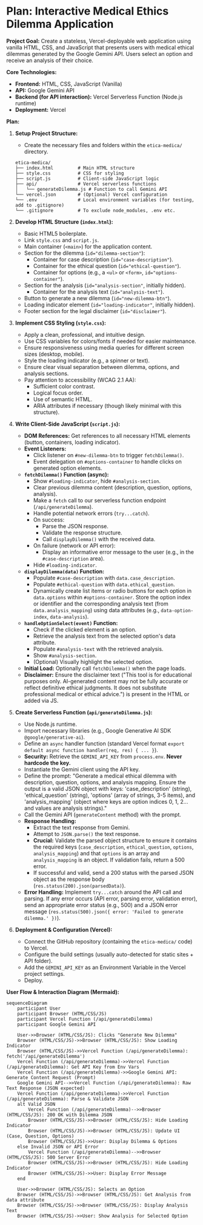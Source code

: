 # Plan: Interactive Medical Ethics Dilemma Application

**Project Goal:** Create a stateless, Vercel-deployable web application using vanilla HTML, CSS, and JavaScript that presents users with medical ethical dilemmas generated by the Google Gemini API. Users select an option and receive an analysis of their choice.

**Core Technologies:**

*   **Frontend:** HTML, CSS, JavaScript (Vanilla)
*   **API:** Google Gemini API
*   **Backend (for API interaction):** Vercel Serverless Function (Node.js runtime)
*   **Deployment:** Vercel

**Plan:**

1.  **Setup Project Structure:**
    *   Create the necessary files and folders within the `etica-medica/` directory.

    ```
    etica-medica/
    ├── index.html         # Main HTML structure
    ├── style.css          # CSS for styling
    ├── script.js          # Client-side JavaScript logic
    ├── api/               # Vercel serverless functions
    │   └── generateDilemma.js # Function to call Gemini API
    └── vercel.json        # (Optional) Vercel configuration
    └── .env               # Local environment variables (for testing, add to .gitignore)
    └── .gitignore         # To exclude node_modules, .env etc.
    ```

2.  **Develop HTML Structure (`index.html`):**
    *   Basic HTML5 boilerplate.
    *   Link `style.css` and `script.js`.
    *   Main container (`<main>`) for the application content.
    *   Section for the dilemma (`id="dilemma-section"`):
        *   Container for case description (`id="case-description"`).
        *   Container for the ethical question (`id="ethical-question"`).
        *   Container for options (e.g., a `<ul>` or `<form>`, `id="options-container"`).
    *   Section for the analysis (`id="analysis-section"`, initially hidden).
        *   Container for the analysis text (`id="analysis-text"`).
    *   Button to generate a new dilemma (`id="new-dilemma-btn"`).
    *   Loading indicator element (`id="loading-indicator"`, initially hidden).
    *   Footer section for the legal disclaimer (`id="disclaimer"`).

3.  **Implement CSS Styling (`style.css`):**
    *   Apply a clean, professional, and intuitive design.
    *   Use CSS variables for colors/fonts if needed for easier maintenance.
    *   Ensure responsiveness using media queries for different screen sizes (desktop, mobile).
    *   Style the loading indicator (e.g., a spinner or text).
    *   Ensure clear visual separation between dilemma, options, and analysis sections.
    *   Pay attention to accessibility (WCAG 2.1 AA):
        *   Sufficient color contrast.
        *   Logical focus order.
        *   Use of semantic HTML.
        *   ARIA attributes if necessary (though likely minimal with this structure).

4.  **Write Client-Side JavaScript (`script.js`):**
    *   **DOM References:** Get references to all necessary HTML elements (button, containers, loading indicator).
    *   **Event Listeners:**
        *   Click listener on `#new-dilemma-btn` to trigger `fetchDilemma()`.
        *   Event delegation on `#options-container` to handle clicks on generated option elements.
    *   **`fetchDilemma()` Function (async):**
        *   Show `#loading-indicator`, hide `#analysis-section`.
        *   Clear previous dilemma content (description, question, options, analysis).
        *   Make a `fetch` call to our serverless function endpoint (`/api/generateDilemma`).
        *   Handle potential network errors (`try...catch`).
        *   On success:
            *   Parse the JSON response.
            *   Validate the response structure.
            *   Call `displayDilemma()` with the received data.
        *   On failure (network or API error):
            *   Display an informative error message to the user (e.g., in the `#case-description` area).
        *   Hide `#loading-indicator`.
    *   **`displayDilemma(data)` Function:**
        *   Populate `#case-description` with `data.case_description`.
        *   Populate `#ethical-question` with `data.ethical_question`.
        *   Dynamically create list items or radio buttons for each option in `data.options` within `#options-container`. Store the option index or identifier and the corresponding analysis text (from `data.analysis_mapping`) using data attributes (e.g., `data-option-index`, `data-analysis`).
    *   **`handleOptionSelect(event)` Function:**
        *   Check if the clicked element is an option.
        *   Retrieve the analysis text from the selected option's data attribute.
        *   Populate `#analysis-text` with the retrieved analysis.
        *   Show `#analysis-section`.
        *   (Optional) Visually highlight the selected option.
    *   **Initial Load:** Optionally call `fetchDilemma()` when the page loads.
    *   **Disclaimer:** Ensure the disclaimer text ("This tool is for educational purposes only. AI-generated content may not be fully accurate or reflect definitive ethical judgments. It does not substitute professional medical or ethical advice.") is present in the HTML or added via JS.

5.  **Create Serverless Function (`api/generateDilemma.js`):**
    *   Use Node.js runtime.
    *   Import necessary libraries (e.g., Google Generative AI SDK `@google/generative-ai`).
    *   Define an `async` handler function (standard Vercel format `export default async function handler(req, res) { ... }`).
    *   **Security:** Retrieve the `GEMINI_API_KEY` from `process.env`. **Never hardcode the key.**
    *   Instantiate the Gemini client using the API key.
    *   Define the prompt: "Generate a medical ethical dilemma with description, question, options, and analysis mapping. Ensure the output is a valid JSON object with keys: 'case_description' (string), 'ethical_question' (string), 'options' (array of strings, 3-5 items), and 'analysis_mapping' (object where keys are option indices 0, 1, 2... and values are analysis strings)."
    *   Call the Gemini API (`generateContent` method) with the prompt.
    *   **Response Handling:**
        *   Extract the text response from Gemini.
        *   Attempt to `JSON.parse()` the text response.
        *   **Crucial:** Validate the parsed object structure to ensure it contains the required keys (`case_description`, `ethical_question`, `options`, `analysis_mapping`) and that `options` is an array and `analysis_mapping` is an object. If validation fails, return a 500 error.
        *   If successful and valid, send a 200 status with the parsed JSON object as the response body (`res.status(200).json(parsedData)`).
    *   **Error Handling:** Implement `try...catch` around the API call and parsing. If any error occurs (API error, parsing error, validation error), send an appropriate error status (e.g., 500) and a JSON error message (`res.status(500).json({ error: 'Failed to generate dilemma.' })`).

6.  **Deployment & Configuration (Vercel):**
    *   Connect the GitHub repository (containing the `etica-medica/` code) to Vercel.
    *   Configure the build settings (usually auto-detected for static sites + API folder).
    *   Add the `GEMINI_API_KEY` as an Environment Variable in the Vercel project settings.
    *   Deploy.

**User Flow & Interaction Diagram (Mermaid):**

```mermaid
sequenceDiagram
    participant User
    participant Browser (HTML/CSS/JS)
    participant Vercel Function (/api/generateDilemma)
    participant Google Gemini API

    User->>Browser (HTML/CSS/JS): Clicks "Generate New Dilemma"
    Browser (HTML/CSS/JS)->>Browser (HTML/CSS/JS): Show Loading Indicator
    Browser (HTML/CSS/JS)->>Vercel Function (/api/generateDilemma): fetch('/api/generateDilemma')
    Vercel Function (/api/generateDilemma)->>Vercel Function (/api/generateDilemma): Get API Key from Env Vars
    Vercel Function (/api/generateDilemma)->>Google Gemini API: Generate Content Request (Prompt)
    Google Gemini API-->>Vercel Function (/api/generateDilemma): Raw Text Response (JSON expected)
    Vercel Function (/api/generateDilemma)->>Vercel Function (/api/generateDilemma): Parse & Validate JSON
    alt Valid JSON
        Vercel Function (/api/generateDilemma)-->>Browser (HTML/CSS/JS): 200 OK with Dilemma JSON
        Browser (HTML/CSS/JS)->>Browser (HTML/CSS/JS): Hide Loading Indicator
        Browser (HTML/CSS/JS)->>Browser (HTML/CSS/JS): Update UI (Case, Question, Options)
        Browser (HTML/CSS/JS)->>User: Display Dilemma & Options
    else Invalid JSON or API Error
        Vercel Function (/api/generateDilemma)-->>Browser (HTML/CSS/JS): 500 Server Error
        Browser (HTML/CSS/JS)->>Browser (HTML/CSS/JS): Hide Loading Indicator
        Browser (HTML/CSS/JS)->>User: Display Error Message
    end

    User->>Browser (HTML/CSS/JS): Selects an Option
    Browser (HTML/CSS/JS)->>Browser (HTML/CSS/JS): Get Analysis from data attribute
    Browser (HTML/CSS/JS)->>Browser (HTML/CSS/JS): Display Analysis Text
    Browser (HTML/CSS/JS)->>User: Show Analysis for Selected Option